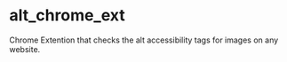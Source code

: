 # alt_chrome_ext
Chrome Extention that checks the alt accessibility tags for images on any website.
